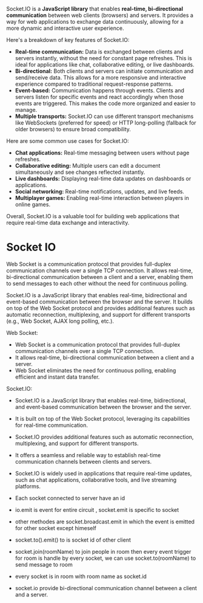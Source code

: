 Socket.IO is a **JavaScript library** that enables **real-time, bi-directional communication** between web clients (browsers) and servers. It provides a way for web applications to exchange data continuously, allowing for a more dynamic and interactive user experience.

Here's a breakdown of key features of Socket.IO:

* **Real-time communication:**  Data is exchanged between clients and servers instantly, without the need for constant page refreshes. This is ideal for applications like chat, collaborative editing, or live dashboards.
* **Bi-directional:**  Both clients and servers can initiate communication and send/receive data. This allows for a more responsive and interactive experience compared to traditional request-response patterns.
* **Event-based:** Communication happens through events. Clients and servers listen for specific events and react accordingly when those events are triggered. This makes the code more organized and easier to manage.
* **Multiple transports:** Socket.IO can use different transport mechanisms like WebSockets (preferred for speed) or HTTP long-polling (fallback for older browsers) to ensure broad compatibility.

Here are some common use cases for Socket.IO:

* **Chat applications:**  Real-time messaging between users without page refreshes.
* **Collaborative editing:**  Multiple users can edit a document simultaneously and see changes reflected instantly.
* **Live dashboards:**  Displaying real-time data updates on dashboards or applications.
* **Social networking:**  Real-time notifications, updates, and live feeds.
* **Multiplayer games:**  Enabling real-time interaction between players in online games.

Overall, Socket.IO is a valuable tool for building web applications that require real-time data exchange and interactivity. 

# Socket IO

Web Socket is a communication protocol that provides full-duplex communication channels over a single TCP connection. It allows real-time, bi-directional communication between a client and a server, enabling them to send messages to each other without the need for continuous polling.

Socket.IO is a JavaScript library that enables real-time, bidirectional and event-based communication between the browser and the server. It builds on top of the Web Socket protocol and provides additional features such as automatic reconnection, multiplexing, and support for different transports (e.g., Web Socket, AJAX long polling, etc.).

Web Socket:

- Web Socket is a communication protocol that provides full-duplex communication channels over a single TCP connection.
- It allows real-time, bi-directional communication between a client and a server.
- Web Socket eliminates the need for continuous polling, enabling efficient and instant data transfer.

Socket.IO:

- Socket.IO is a JavaScript library that enables real-time, bidirectional, and event-based communication between the browser and the server.
- It is built on top of the Web Socket protocol, leveraging its capabilities for real-time communication.
- Socket.IO provides additional features such as automatic reconnection, multiplexing, and support for different transports.
- It offers a seamless and reliable way to establish real-time communication channels between clients and servers.
- Socket.IO is widely used in applications that require real-time updates, such as chat applications, collaborative tools, and live streaming platforms.

- Each socket connected to server have an id

- io.emit is event for entire circuit , socket.emit is specific to socket
- other methodes are socket.broadcast.emit in which the event is emitted for other socket except himeself
- socket.to().emit() to is socket id of other client
- socket.join(roomName) to join people in room then every event trigger for room is handle by every socket, we can use socket.to(roomName) to send message to room
- every socket is in room with room name as socket.id

- socket.io provide bi-directional communication channel between a client and a server.
